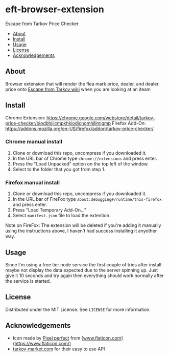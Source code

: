# eft-browser-extension
Escape from Tarkov Price Checker

* [About](#about)
* [Install](#install)
* [Usage](#usage)
* [License](#license)
* [Acknowledgements](#acknowledgements)


<!-- ABOUT -->
## About

Browser extension that will render the flea mark price, dealer, and dealer price onto [Escape from Tarkov wiki](https://escapefromtarkov.gamepedia.com/Escape_from_Tarkov_Wiki) when you are looking at an iteam

<!-- INSTALL -->
## Install

Chrome Extension: https://chrome.google.com/webstore/detail/tarkov-price-checker/biodbhjiicmpkhkiodicnomhjlimigmp
Firefox Add-On: https://addons.mozilla.org/en-US/firefox/addon/tarkov-price-checker/

### Chrome manual install

1. Clone or download this repo, uncompress if you downloaded it.
2. In the URL bar of Chrome type `chrome://extensions` and press enter.
3. Press the "Load Unpacked" option on the top left of the window.
4. Select to the folder that you got from step 1.

### Firefox manual install

1. Clone or download this repo, uncompress if you downloaded it.
2. In the URL bar of FireFox type `about:debugging#/runtime/this-firefox` and press enter.
3. Press "Load Temporary Add-On..."
4. Select `manifest.json` file to load the extention.

Note on FireFox: The extension will be deleted if you're adding it manually using the instructions above, I haven't had success installing it anyother way.

<!-- USAGE -->
## Usage

Since I'm using a free tier node service the first couple of tries after install maybe not display the data expected due to the server spinning up. Just give it 10 seconds and try again then everything should work normally after the service is started.

<!-- LICENSE -->
## License
Distributed under the MIT License. See `LICENSE` for more information.

<!-- ACKNOWLEDGEMENTS -->
## Acknowledgements
* Icon made by [Pixel perfect](https://www.flaticon.com/authors/pixel-perfect) from [www.flaticon.com](https://www.flaticon.com/)
* [tarkov-market.com](https://tarkov-market.com) for their easy to use API


